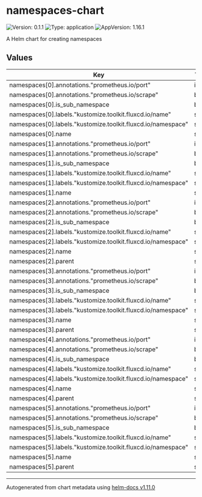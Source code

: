 
# namespaces-chart

![Version: 0.1.1](https://img.shields.io/badge/Version-0.1.1-informational?style=flat-square) ![Type: application](https://img.shields.io/badge/Type-application-informational?style=flat-square) ![AppVersion: 1.16.1](https://img.shields.io/badge/AppVersion-1.16.1-informational?style=flat-square)

A Helm chart for creating namespaces

## Values

| Key | Type | Default | Description |
|-----|------|---------|-------------|
| namespaces[0].annotations."prometheus.io/port" | int | `8080` |  |
| namespaces[0].annotations."prometheus.io/scrape" | bool | `true` |  |
| namespaces[0].is_sub_namespace | bool | `false` |  |
| namespaces[0].labels."kustomize.toolkit.fluxcd.io/name" | string | `"namespaces"` |  |
| namespaces[0].labels."kustomize.toolkit.fluxcd.io/namespace" | string | `"parent"` |  |
| namespaces[0].name | string | `"parent"` |  |
| namespaces[1].annotations."prometheus.io/port" | int | `8080` |  |
| namespaces[1].annotations."prometheus.io/scrape" | bool | `true` |  |
| namespaces[1].is_sub_namespace | bool | `false` |  |
| namespaces[1].labels."kustomize.toolkit.fluxcd.io/name" | string | `"namespaces"` |  |
| namespaces[1].labels."kustomize.toolkit.fluxcd.io/namespace" | string | `"parent"` |  |
| namespaces[1].name | string | `"parent-2"` |  |
| namespaces[2].annotations."prometheus.io/port" | int | `8080` |  |
| namespaces[2].annotations."prometheus.io/scrape" | bool | `true` |  |
| namespaces[2].is_sub_namespace | bool | `true` |  |
| namespaces[2].labels."kustomize.toolkit.fluxcd.io/name" | string | `"namespaces"` |  |
| namespaces[2].labels."kustomize.toolkit.fluxcd.io/namespace" | string | `"parent"` |  |
| namespaces[2].name | string | `"child1"` |  |
| namespaces[2].parent | string | `"parent"` |  |
| namespaces[3].annotations."prometheus.io/port" | int | `8080` |  |
| namespaces[3].annotations."prometheus.io/scrape" | bool | `true` |  |
| namespaces[3].is_sub_namespace | bool | `true` |  |
| namespaces[3].labels."kustomize.toolkit.fluxcd.io/name" | string | `"namespaces"` |  |
| namespaces[3].labels."kustomize.toolkit.fluxcd.io/namespace" | string | `"parent"` |  |
| namespaces[3].name | string | `"child2"` |  |
| namespaces[3].parent | string | `"parent"` |  |
| namespaces[4].annotations."prometheus.io/port" | int | `8080` |  |
| namespaces[4].annotations."prometheus.io/scrape" | bool | `true` |  |
| namespaces[4].is_sub_namespace | bool | `true` |  |
| namespaces[4].labels."kustomize.toolkit.fluxcd.io/name" | string | `"namespaces"` |  |
| namespaces[4].labels."kustomize.toolkit.fluxcd.io/namespace" | string | `"parent"` |  |
| namespaces[4].name | string | `"tenant1"` |  |
| namespaces[4].parent | string | `"parent-2"` |  |
| namespaces[5].annotations."prometheus.io/port" | int | `8080` |  |
| namespaces[5].annotations."prometheus.io/scrape" | bool | `true` |  |
| namespaces[5].is_sub_namespace | bool | `true` |  |
| namespaces[5].labels."kustomize.toolkit.fluxcd.io/name" | string | `"namespaces"` |  |
| namespaces[5].labels."kustomize.toolkit.fluxcd.io/namespace" | string | `"parent"` |  |
| namespaces[5].name | string | `"tenant2"` |  |
| namespaces[5].parent | string | `"parent-2"` |  |

----------------------------------------------
Autogenerated from chart metadata using [helm-docs v1.11.0](https://github.com/norwoodj/helm-docs/releases/v1.11.0)
